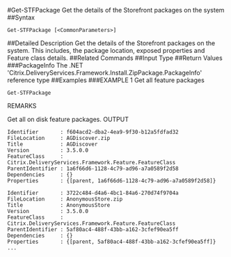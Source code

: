 #Get-STFPackage
Get the details of the Storefront packages on the system
##Syntax
```Get-STFPackage [<CommonParameters>]
```
##Detailed Description
Get the details of the Storefront packages on the system. This includes, the package location, exposed properties and Feature class details.
##Related Commands
##Input Type
##Return Values
###PackageInfo
The .NET 'Citrix.DeliveryServices.Framework.Install.ZipPackage.PackageInfo' reference type
##Examples
###EXAMPLE 1 Get all feature packages
```Get-STFPackage
```
REMARKS

Get all on disk feature packages.
OUTPUT
```Identifier       : f604acd2-dba2-4ea9-9f30-b12a5fdfad32
FileLocation     : AGDiscover.zip
Title            : AGDiscover
Version          : 3.5.0.0
FeatureClass     : Citrix.DeliveryServices.Framework.Feature.FeatureClass
ParentIdentifier : 1a6f66d6-1128-4c79-ad96-a7a0589f2d58
Dependencies     : {}
Properties       : {[parent, 1a6f66d6-1128-4c79-ad96-a7a0589f2d58]}

Identifier       : 3722c484-d4a6-4bc1-84a6-270d74f9704a
FileLocation     : AnonymousStore.zip
Title            : AnonymousStore
Version          : 3.5.0.0
FeatureClass     : Citrix.DeliveryServices.Framework.Feature.FeatureClass
ParentIdentifier : 5af80ac4-488f-43bb-a162-3cfef90ea5ff
Dependencies     : {}
Properties       : {[parent, 5af80ac4-488f-43bb-a162-3cfef90ea5ff]}
...
```
